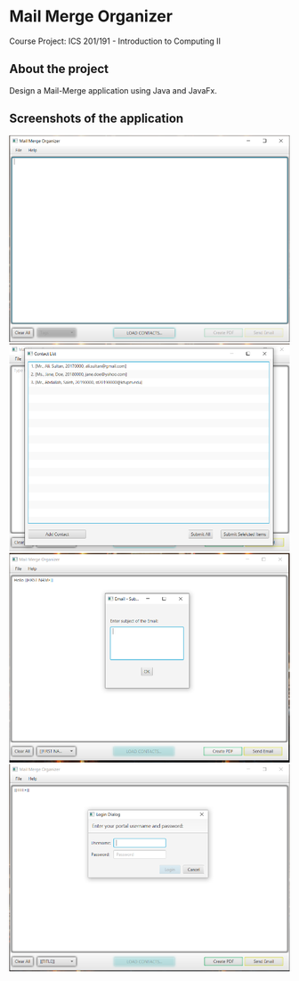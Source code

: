 # Mail Merge Organizer
  Course Project: ICS 201/191 - Introduction to Computing II

## About the project
   Design a Mail-Merge application using Java and JavaFx.
  
## Screenshots of the application
![](images/1.PNG)
![](images/2.PNG)
![](images/3.PNG)
![](images/4.PNG)

